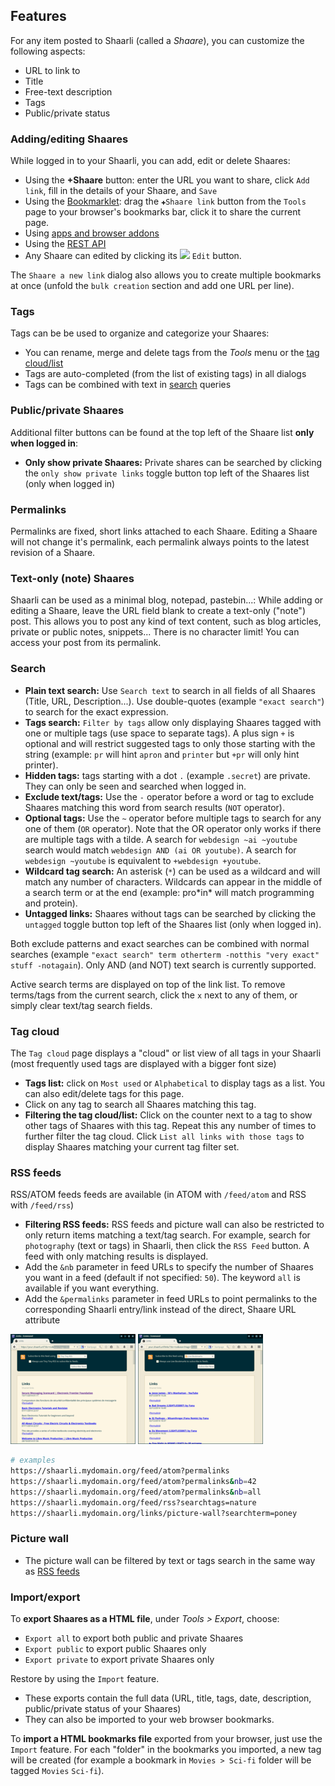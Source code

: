 ## Features

For any item posted to Shaarli (called a _Shaare_), you can customize the following aspects:

- URL to link to
- Title
- Free-text description
- Tags
- Public/private status


### Adding/editing Shaares

While logged in to your Shaarli, you can add, edit or delete Shaares:

- Using the **+Shaare** button: enter the URL you want to share, click `Add link`, fill in the details of your Shaare, and `Save`
- Using the [Bookmarklet](https://en.wikipedia.org/wiki/Bookmarklet): drag the `✚Shaare link` button from the `Tools` page to your browser's bookmarks bar, click it to share the current page.
- Using [apps and browser addons](Community-and-related-software.md#mobile-apps)
- Using the [REST API](https://shaarli.github.io/api-documentation/)
- Any Shaare can edited by clicking its ![](images/edit_icon.png) `Edit` button.

The `Shaare a new link` dialog also allows you to create multiple bookmarks at once (unfold the `bulk creation` section and add one URL per line).

### Tags

Tags can be be used to organize and categorize your Shaares:

- You can rename, merge and delete tags from the _Tools_ menu or the [tag cloud/list](#tag-cloud)
- Tags are auto-completed (from the list of existing tags) in all dialogs
- Tags can be combined with text in [search](#search) queries


### Public/private Shaares

Additional filter buttons can be found at the top left of the Shaare list **only when logged in**:

- **Only show private Shaares:** Private shares can be searched by clicking the `only show private links` toggle button top left of the Shaares list (only when logged in)


### Permalinks

Permalinks are fixed, short links attached to each Shaare. Editing a Shaare will not change it's permalink, each permalink always points to the latest revision of a Shaare.


### Text-only (note) Shaares

Shaarli can be used as a minimal blog, notepad, pastebin...: While adding or editing a Shaare, leave the URL field blank to create a text-only ("note") post. This allows you to post any kind of text content, such as blog articles, private or public notes, snippets... There is no character limit! You can access your post from its permalink.


### Search

- **Plain text search:** Use `Search text` to search in all fields of all Shaares (Title, URL, Description...). Use double-quotes (example `"exact search"`) to search for the exact expression.
- **Tags search:** `Filter by tags` allow only displaying Shaares tagged with one or multiple tags (use space to separate tags). A plus sign `+` is optional and will restrict suggested tags to only those starting with the string (example: `pr` will hint `apron` and `printer` but `+pr` will only hint printer).
- **Hidden tags:** tags starting with a dot `.` (example `.secret`) are private. They can only be seen and searched when logged in.
- **Exclude text/tags:** Use the `-` operator before a word or tag to exclude Shaares matching this word from search results (`NOT` operator).
- **Optional tags:** Use the `~` operator before multiple tags to search for any one of them (`OR` operator). Note that the OR operator only works if there are multiple tags with a tilde. A search for `webdesign ~ai ~youtube` search would match `webdesign AND (ai OR youtube)`. A search for `webdesign ~youtube` is equivalent to `+webdesign +youtube`.
- **Wildcard tag search:** An asterisk (`*`) can be used as a wildcard and will match any number of characters. Wildcards can appear in the middle of a search term or at the end (example: pro\*in\* will match programming and protein).
- **Untagged links:** Shaares without tags can be searched by clicking the `untagged` toggle button top left of the Shaares list (only when logged in).

Both exclude patterns and exact searches can be combined with normal searches (example `"exact search" term otherterm -notthis "very exact" stuff -notagain`). Only AND (and NOT) text search is currently supported.

Active search terms are displayed on top of the link list. To remove terms/tags from the current search, click the `x` next to any of them, or simply clear text/tag search fields.


### Tag cloud

The `Tag cloud` page displays a "cloud" or list view of all tags in your Shaarli (most frequently used tags are displayed with a bigger font size)


- **Tags list:** click on `Most used` or `Alphabetical` to display tags as a list. You can also edit/delete tags for this page.
- Click on any tag to search all Shaares matching this tag.
- **Filtering the tag cloud/list:** Click on the counter next to a tag to show other tags of Shaares with this tag. Repeat this any number of times to further filter the tag cloud. Click `List all links with those tags` to display Shaares matching your current tag filter set.



### RSS feeds

RSS/ATOM feeds feeds are available (in ATOM with `/feed/atom` and RSS with `/feed/rss`)

- **Filtering RSS feeds:** RSS feeds and picture wall can also be restricted to only return items matching a text/tag search. For example, search for `photography` (text or tags) in Shaarli, then click the `RSS Feed` button. A feed with only matching results is displayed.
- Add the `&nb` parameter in feed URLs to specify the number of Shaares you want in a feed (default if not specified: `50`). The keyword `all` is available if you want everything.
- Add the `&permalinks` parameter in feed URLs to point permalinks to the corresponding Shaarli entry/link instead of the direct, Shaare URL attribute

![](images/rss-filter-1.png) ![](images/rss-filter-2.png)

```bash
# examples
https://shaarli.mydomain.org/feed/atom?permalinks
https://shaarli.mydomain.org/feed/atom?permalinks&nb=42
https://shaarli.mydomain.org/feed/atom?permalinks&nb=all
https://shaarli.mydomain.org/feed/rss?searchtags=nature
https://shaarli.mydomain.org/links/picture-wall?searchterm=poney
```


### Picture wall

- The picture wall can be filtered by text or tags search in the same way as [RSS feeds](#rss-feeds)


### Import/export

To **export Shaares as a HTML file**, under _Tools > Export_, choose:

- `Export all` to export both public and private Shaares
- `Export public` to export public Shaares only
- `Export private` to export private Shaares only

Restore by using the `Import` feature.

- These exports contain the full data (URL, title, tags, date, description, public/private status of your Shaares)
- They can also be imported to your web browser bookmarks.

To **import a HTML bookmarks file** exported from your browser, just use the `Import` feature. For each "folder" in the bookmarks you imported, a new tag will be created (for example a bookmark in `Movies > Sci-fi` folder will be tagged `Movies` `Sci-fi`).
